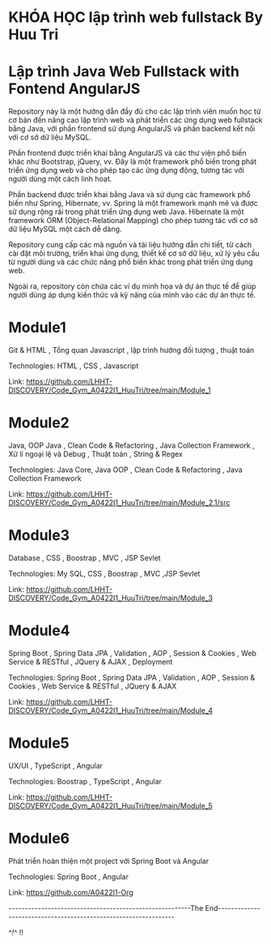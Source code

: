 # KHÓA HỌC lập trình web fullstack By Huu Tri
# Lập trình Java Web Fullstack with Fontend AngularJS
 Repository này là một hướng dẫn đầy đủ cho các lập trình viên muốn học từ cơ bản đến nâng cao lập trình web và phát triển các ứng dụng web fullstack bằng Java,
 với phần frontend sử dụng AngularJS và phần backend kết nối với cơ sở dữ liệu MySQL.

Phần frontend được triển khai bằng AngularJS và các thư viện phổ biến khác như Bootstrap, jQuery, vv.
Đây là một framework phổ biến trong phát triển ứng dụng web và cho phép tạo các ứng dụng động, tương tác với người dùng một cách linh hoạt.

Phần backend được triển khai bằng Java và sử dụng các framework phổ biến như Spring, Hibernate, vv.
Spring là một framework mạnh mẽ và được sử dụng rộng rãi trong phát triển ứng dụng web Java. Hibernate là một framework ORM (Object-Relational Mapping)
cho phép tương tác với cơ sở dữ liệu MySQL một cách dễ dàng.

Repository cung cấp các mã nguồn và tài liệu hướng dẫn chi tiết, từ cách cài đặt môi trường, triển khai ứng dụng, 
thiết kế cơ sở dữ liệu, xử lý yêu cầu từ người dùng và các chức năng phổ biến khác trong phát triển ứng dụng web.

Ngoài ra, repository còn chứa các ví dụ minh họa và dự án thực tế để giúp người dùng áp dụng kiến thức và kỹ năng của mình vào các dự án thực tế.

# Module1
Git & HTML , Tổng quan Javascript , lập trình hướng đối tượng , thuật toán

Technologies: HTML , CSS , Javascript

Link: https://github.com/LHHT-DISCOVERY/Code_Gym_A0422I1_HuuTri/tree/main/Module_1

# Module2
Java, OOP Java , Clean Code & Refactoring , Java Collection Framework , Xử lí ngoại lệ và Debug , Thuật toán , String & Regex


Technologies: Java Core, Java OOP , Clean Code & Refactoring , Java Collection Framework

Link: https://github.com/LHHT-DISCOVERY/Code_Gym_A0422I1_HuuTri/tree/main/Module_2.1/src

# Module3
Database , CSS , Boostrap , MVC , JSP Sevlet

Technologies: My SQL, CSS , Boostrap , MVC ,JSP Sevlet

Link: https://github.com/LHHT-DISCOVERY/Code_Gym_A0422I1_HuuTri/tree/main/Module_3

# Module4
Spring Boot , Spring Data JPA , Validation , AOP , Session & Cookies , Web Service & RESTful , JQuery & AJAX , Deployment

Technologies: Spring Boot , Spring Data JPA , Validation , AOP , Session & Cookies , Web Service & RESTful , JQuery & AJAX

Link: https://github.com/LHHT-DISCOVERY/Code_Gym_A0422I1_HuuTri/tree/main/Module_4

# Module5
UX/UI , TypeScript , Angular


Technologies: Boostrap , TypeScript , Angular

Link: https://github.com/LHHT-DISCOVERY/Code_Gym_A0422I1_HuuTri/tree/main/Module_5

# Module6
Phát triển hoàn thiện một project với Spring Boot và Angular

Technologies: Spring Boot , Angular

Link: https://github.com/A0422I1-Org

--------------------------------------------------------The End----------------------------------------------------------------

^_!_^ !! 
